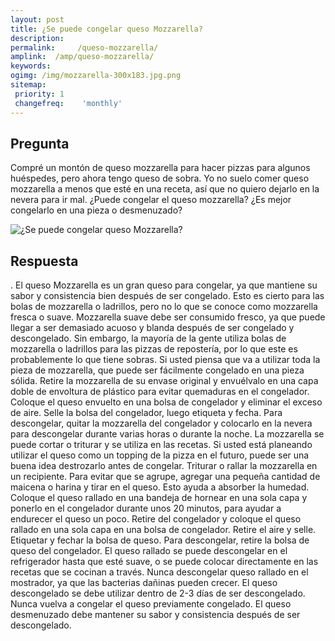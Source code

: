 ```yaml
---
layout: post
title: ¿Se puede congelar queso Mozzarella?  
description: 
permalink:     /queso-mozzarella/
amplink:  /amp/queso-mozzarella/
keywords: 
ogimg: /img/mozzarella-300x183.jpg.png
sitemap:
 priority: 1
 changefreq:    'monthly'
---
```




## Pregunta

Compré un montón de queso mozzarella para hacer pizzas para algunos huéspedes, pero ahora tengo queso de sobra. Yo no suelo comer queso mozzarella a menos que esté en una receta, así que no quiero dejarlo en la nevera para ir mal. ¿Puede congelar el queso mozzarella? ¿Es mejor congelarlo en una pieza o desmenuzado?


![¿Se puede congelar queso Mozzarella?](https://sepuedecongelar.com/img/mozzarella-300x183.jpg "¿Se puede congelar queso Mozzarella?" )


## Respuesta

. El queso Mozzarella es un gran queso para congelar, ya que mantiene su sabor y consistencia bien después de ser congelado. Esto es cierto para las bolas de mozzarella o ladrillos, pero no lo que se conoce como mozzarella fresca o suave. Mozzarella suave debe ser consumido fresco, ya que puede llegar a ser demasiado acuoso y blanda después de ser congelado y descongelado. Sin embargo, la mayoría de la gente utiliza bolas de mozzarella o ladrillos para las pizzas de repostería, por lo que este es probablemente lo que tiene sobras. Si usted piensa que va a utilizar toda la pieza de mozzarella, que puede ser fácilmente congelado en una pieza sólida.
Retire la mozzarella de su envase original y envuélvalo en una capa doble de envoltura de plástico para evitar quemaduras en el congelador. Coloque el queso envuelto en una bolsa de congelador y eliminar el exceso de aire. Selle la bolsa del congelador, luego etiqueta y fecha. Para descongelar, quitar la mozzarella del congelador y colocarlo en la nevera para descongelar durante varias horas o durante la noche. La mozzarella se puede cortar o triturar y se utiliza en las recetas.
Si usted está planeando utilizar el queso como un topping de la pizza en el futuro, puede ser una buena idea destrozarlo antes de congelar. Triturar o rallar la mozzarella en un recipiente. Para evitar que se agrupe, agregar una pequeña cantidad de maicena o harina y tirar en el queso. Esto ayuda a absorber la humedad. Coloque el queso rallado en una bandeja de hornear en una sola capa y ponerlo en el congelador durante unos 20 minutos, para ayudar a endurecer el queso un poco. Retire del congelador y coloque el queso rallado en una sola capa en una bolsa de congelador. Retire el aire y selle. Etiquetar y fechar la bolsa de queso.
Para descongelar, retire la bolsa de queso del congelador. El queso rallado se puede descongelar en el refrigerador hasta que esté suave, o se puede colocar directamente en las recetas que se cocinan a través. Nunca descongelar queso rallado en el mostrador, ya que las bacterias dañinas pueden crecer. El queso descongelado se debe utilizar dentro de 2-3 días de ser descongelado. Nunca vuelva a congelar el queso previamente congelado. El queso desmenuzado debe mantener su sabor y consistencia después de ser descongelado.